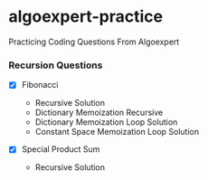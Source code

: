 # algoexpert-practice

Practicing Coding Questions From Algoexpert

### Recursion Questions

- [x] Fibonacci
  - Recursive Solution
  - Dictionary Memoization Recursive
  - Dictionary Memoization Loop Solution
  - Constant Space Memoization Loop Solution

- [x] Special Product Sum
  - Recursive Solution
